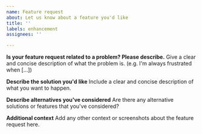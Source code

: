 ```yaml
---
name: Feature request
about: Let us know about a feature you'd like
title: ''
labels: enhancement
assignees: ''

---
```


**Is your feature request related to a problem? Please describe.**
Give a clear and concise description of what the problem is. (e.g. I'm always frustrated when [...])

**Describe the solution you'd like**
Include a clear and concise description of what you want to happen.

**Describe alternatives you've considered**
Are there any alternative solutions or features that you've considered?

**Additional context**
Add any other context or screenshots about the feature request here.
